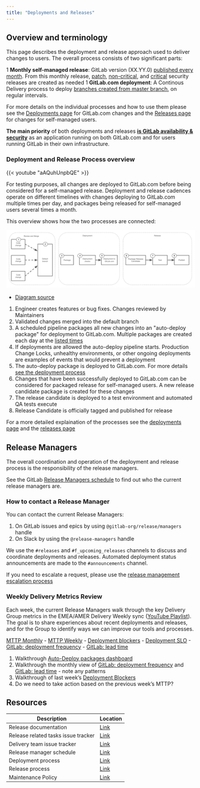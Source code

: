```yaml
---
title: "Deployments and Releases"
---
```


## Overview and terminology

This page describes the deployment and release approach used to deliver changes to users. The overall process consists of two significant parts:

1 **Monthly self-managed release**: GitLab version (XX.YY.0) [published every month][process-monthly-release]. From this monthly release, [patch][process-patch-release], [non-critical][process-security-release-non-critical], and [critical][process-security-release-critical] security releases are created as needed
1 **GitLab.com deployment**: A Continous Delivery process to deploy [branches created from master branch][auto-deploy], on regular intervals.

For more details on the individual processes and how to use them please see the [Deployments page](/handbook/engineering/deployments-and-releases/deployments) for GitLab.com changes and the [Releases page](/handbook/engineering/releases/) for changes for self-managed users.

**The main priority** of both deployments and releases **[is GitLab availability & security](/handbook/engineering/development/principles/#prioritizing-technical-decisions)**
as an application running on both GitLab.com and for users running GitLab
in their own infrastructure.

### Deployment and Release Process overview

{{< youtube "aAQuhUnpbQE" >}}

For testing purposes, all changes are deployed to GitLab.com before being considered for a self-managed release. Deployment and release cadences operate on different timelines with changes deploying to GitLab.com multiple times per day, and packages being released for self-managed users several times a month.

This overview shows how the two processes are connected:

![Deployment and Release process overview](deployment-and-release-process-overview.png)

- [Diagram source](https://docs.google.com/presentation/d/1YRjA1dYCXNXp06VltDYlik1MdFyzUvaeXKk69mMPcA4/edit?usp=sharing)

1. Engineer creates features or bug fixes. Changes reviewed by Maintainers
1. Validated changes merged into the default branch
1. A scheduled pipeline packages all new changes into an "auto-deploy package" for deployment to GitLab.com. Multiple packages are created each day at the [listed times](/handbook/engineering/deployments-and-releases/deployments/#gitlabcom-deployments-process)
1. If deployments are allowed the auto-deploy pipeline starts. Production Change Locks, unhealthy environments, or other ongoing deployments are examples of events that would prevent a deployment
1. The auto-deploy package is deployed to GitLab.com. For more details [see the deployment process](/handbook/engineering/deployments-and-releases/deployments/#gitlabcom-deployments-process)
1. Changes that have been successfully deployed to GitLab.com can be considered for packaged release for self-managed users. A new release candidate package is created for these changes
1. The release candidate is deployed to a test environment and automated QA tests execute
1. Release Candidate is officially tagged and published for release

For a more detailed explaination of the processes see the [deployments page](/handbook/engineering/deployments-and-releases/deployments/) and the [releases page](/handbook/engineering/releases/)

## Release Managers

The overall coordination and operation of the deployment and release process is the responsibility of the release managers.

See the GitLab [Release Managers schedule] to find out who the current release managers are.

### How to contact a Release Manager

You can contact the current Release Managers:

1. On GitLab issues and epics by using `@gitlab-org/release/managers` handle
1. On Slack by using the `@release-managers` handle

We use the `#releases` and `#f_upcoming_releases` channels to discuss and coordinate deployments and releases. Automated deployment status announcements are made to the `#announcements` channel.

If you need to escalate a request, please use the [release management escalation process](/handbook/engineering/infrastructure/team/delivery/#release-management-escalation)

### Weekly Delivery Metrics Review

Each week, the current Release Managers walk through the key Delivery Group metrics in the EMEA/AMER Delivery Weekly sync ([YouTube Playlist](https://www.youtube.com/playlist?list=PL05JrBw4t0KoPzC03-4yXuJEWdUo7VZfX)). The goal is to share experiences about recent deployments and releases, and for the Group to identify ways we can improve our tools and processes.

[MTTP Monthly](/handbook/engineering/infrastructure-quality/performance-indicators/#mean-time-to-production-mttp) - [MTTP Weekly](https://app.periscopedata.com/app/gitlab/573702/WIP:-Delivery-team-PIs) - [Deployment blockers](https://gitlab.com/groups/gitlab-com/gl-infra/-/epics/1192) - [Deployment SLO](https://dashboards.gitlab.net/d/delivery-deployment_slo/delivery-deployment-slo?orgId=1) - [GitLab: deployment frequency](https://gitlab.com/gitlab-org/gitlab/-/pipelines/charts?chart=deployment-frequency) - [GitLab: lead time](https://gitlab.com/gitlab-org/gitlab/-/pipelines/charts?chart=deployment-frequency)

1. Walkthrough [Auto-Deploy packages dashboard](https://dashboards.gitlab.net/d/delivery-auto_deploy_packages/delivery-auto-deploy-packages-information?orgId=1)
1. Walkthrough the monthly view of [GitLab: deployment frequency](https://gitlab.com/gitlab-org/gitlab/-/pipelines/charts?chart=deployment-frequency) and [GitLab: lead time](https://gitlab.com/gitlab-org/gitlab/-/pipelines/charts?chart=lead-time) - note any patterns
1. Walkthrough of last week’s [Deployment Blockers](https://gitlab.com/groups/gitlab-com/gl-infra/-/epics/1192)
1. Do we need to take action based on the previous week’s MTTP?


## Resources

| Description        | Location            |
|--------------------|---------------------|
| Release documentation | [Link](https://gitlab.com/gitlab-org/release/docs) |
| Release related tasks issue tracker | [Link](https://gitlab.com/gitlab-org/release/tasks/) |
| Delivery team issue tracker | [Link](https://gitlab.com/gitlab-com/gl-infra/delivery/issues) |
| Release manager schedule | [Link](https://about.gitlab.com/community/release-managers/) |
| Deployment process | [Link](/handbook/engineering/deployments-and-releases/deployments/) |
| Release process | [Link](/handbook/engineering/releases/) |
| Maintenance Policy | [Link](https://docs.gitlab.com/ee/policy/maintenance.html) |

[auto-deploy]: https://www.youtube.com/watch?v=_G-EWRpCAz4
[process-monthly-release]: https://gitlab.com/gitlab-org/release/docs/blob/master/general/monthly/process.md
[process-patch-release]: https://gitlab.com/gitlab-org/release/docs/blob/master/general/patch/process.md
[process-auto-deploy]: https://gitlab.com/gitlab-org/release/docs/blob/master/general/deploy/auto-deploy.md
[process-security-release-critical]: https://gitlab.com/gitlab-org/release/docs/blob/master/general/security/process.md#critical-security-releases
[process-security-release-non-critical]: https://gitlab.com/gitlab-org/release/docs/blob/master/general/security/process.md#non-critical-security-releases
[Release Managers schedule]: https://about.gitlab.com/community/release-managers/
